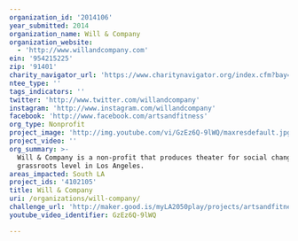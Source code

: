 ```yaml
---
organization_id: '2014106'
year_submitted: 2014
organization_name: Will & Company
organization_website:
  - 'http://www.willandcompany.com'
ein: '954215225'
zip: '91401'
charity_navigator_url: 'https://www.charitynavigator.org/index.cfm?bay=search.profile&ein=954215225'
ntee_type: ''
tags_indicators: ''
twitter: 'http://www.twitter.com/willandcompany'
instagram: 'http://www.instagram.com/willandcompany'
facebook: 'http://www.facebook.com/artsandfitness'
org_type: Nonprofit
project_image: 'http://img.youtube.com/vi/GzEz6Q-9lWQ/maxresdefault.jpg'
project_video: ''
org_summary: >-
  Will & Company is a non-profit that produces theater for social change at the
  grassroots level in Los Angeles.
areas_impacted: South LA
project_ids: '4102105'
title: Will & Company
uri: /organizations/will-company/
challenge_url: 'http://maker.good.is/myLA2050play/projects/artsandfitness.html'
youtube_video_identifier: GzEz6Q-9lWQ

---
```

